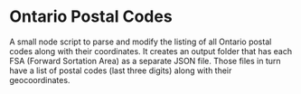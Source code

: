 # Ontario Postal Codes

A small node script to parse and modify the listing of all Ontario postal codes along with their coordinates. It creates an output folder that has each FSA (Forward Sortation Area) as a separate JSON file. Those files in turn have a list of postal codes (last three digits) along with their geocoordinates.

